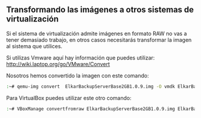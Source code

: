 ## Transformando las imágenes a otros sistemas de virtualización

Si el sistema de virtualización admite imágenes en formato RAW no vas a tener demasiado trabajo, en otros casos necesitarás transformar la imagen al sistema que  utilices.

Si utilizas Vmware aquí hay información que puedes utilizar: http://wiki.laptop.org/go/VMware/Convert

Nosotros hemos convertido la imagen con este comando:

```bash
:~# qemu-img convert  ElkarBackupServerBase2GB1.0.9.img -O vmdk ElkarBackupServerBase2GB1.0.9.vmdk
```


Para VirtualBox puedes utilizar este otro comando:
```bash
:~# VBoxManage convertfromraw ElkarBackupServerBase2GB1.0.9.img ElkarBackupServerBase2GB1.0.9.vdi
```


